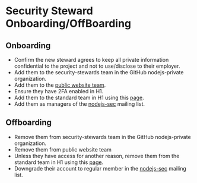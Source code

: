 # Security Steward Onboarding/OffBoarding

## Onboarding

* Confirm the new steward agrees to keep all private information confidential
  to the project and not to use/disclose to their employer.
* Add them to the security-stewards team in the GitHub nodejs-private
  organization.
* Add them to the [public website team](https://github.com/orgs/nodejs/teams/website).
* Ensure they have 2FA enabled in H1.
* Add them to the standard team in H1 using this
  [page](https://hackerone.com/nodejs/team_members).
* Add them as managers of the
  [nodejs-sec](https://groups.google.com/g/nodejs-sec/members) mailing list.

## Offboarding

* Remove them from security-stewards team in the GitHub nodejs-private
  organization.
* Remove them from public website team
* Unless they have access for another reason, remove them from the
  standard team in H1 using this
  [page](https://hackerone.com/nodejs/team_members).
* Downgrade their account to regular member in the
  [nodejs-sec](https://groups.google.com/g/nodejs-sec/members) mailing list.
